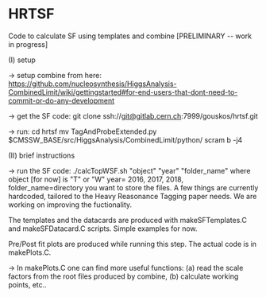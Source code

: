 # HRTSF

Code to calculate SF using templates and combine [PRELIMINARY -- work in progress]


(I) setup

-> setup combine from here:
https://github.com/nucleosynthesis/HiggsAnalysis-CombinedLimit/wiki/gettingstarted#for-end-users-that-dont-need-to-commit-or-do-any-development

-> get the SF code:
git clone ssh://git@gitlab.cern.ch:7999/gouskos/hrtsf.git

-> run:
cd hrtsf
mv TagAndProbeExtended.py $CMSSW_BASE/src/HiggsAnalysis/CombinedLimit/python/
scram b -j4


(II) brief instructions

-> run the SF code:
./calcTopWSF.sh "object" "year" "folder_name"
where object [for now] is "T" or "W" year= 2016, 2017, 2018, folder_name=directory you want to store the files. A few things are currently hardcoded, tailored to the Heavy Reasonance Tagging paper needs. We are working on improving the fuctionality. 

The templates and the datacards are produced with makeSFTemplates.C and makeSFDatacard.C scripts. Simple examples for now.

Pre/Post fit plots are produced while running this step. The actual code is in makePlots.C. 

-> In makePlots.C one can find more useful functions: (a) read the scale factors from the root files produced by combine, (b) calculate working points, etc..

